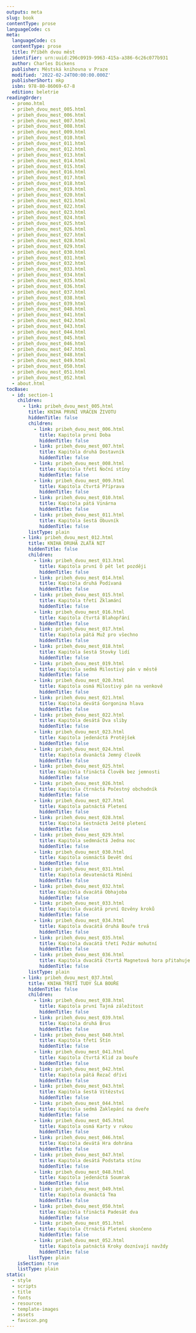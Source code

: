 ```yaml
---
outputs: meta
slug: book
contentType: prose
languageCode: cs
meta:
  languageCode: cs
  contentType: prose
  title: Příběh dvou měst
  identifier: urn:uuid:296c0919-9963-415a-a386-6c26c077b931
  author: Charles Dickens
  publisher: Městská knihovna v Praze
  modified: '2022-02-24T00:00:00.000Z'
  publisherShort: mkp
  isbn: 978-80-86069-67-8
  edition: beletrie
readingOrder:
  - promo.html
  - pribeh_dvou_mest_005.html
  - pribeh_dvou_mest_006.html
  - pribeh_dvou_mest_007.html
  - pribeh_dvou_mest_008.html
  - pribeh_dvou_mest_009.html
  - pribeh_dvou_mest_010.html
  - pribeh_dvou_mest_011.html
  - pribeh_dvou_mest_012.html
  - pribeh_dvou_mest_013.html
  - pribeh_dvou_mest_014.html
  - pribeh_dvou_mest_015.html
  - pribeh_dvou_mest_016.html
  - pribeh_dvou_mest_017.html
  - pribeh_dvou_mest_018.html
  - pribeh_dvou_mest_019.html
  - pribeh_dvou_mest_020.html
  - pribeh_dvou_mest_021.html
  - pribeh_dvou_mest_022.html
  - pribeh_dvou_mest_023.html
  - pribeh_dvou_mest_024.html
  - pribeh_dvou_mest_025.html
  - pribeh_dvou_mest_026.html
  - pribeh_dvou_mest_027.html
  - pribeh_dvou_mest_028.html
  - pribeh_dvou_mest_029.html
  - pribeh_dvou_mest_030.html
  - pribeh_dvou_mest_031.html
  - pribeh_dvou_mest_032.html
  - pribeh_dvou_mest_033.html
  - pribeh_dvou_mest_034.html
  - pribeh_dvou_mest_035.html
  - pribeh_dvou_mest_036.html
  - pribeh_dvou_mest_037.html
  - pribeh_dvou_mest_038.html
  - pribeh_dvou_mest_039.html
  - pribeh_dvou_mest_040.html
  - pribeh_dvou_mest_041.html
  - pribeh_dvou_mest_042.html
  - pribeh_dvou_mest_043.html
  - pribeh_dvou_mest_044.html
  - pribeh_dvou_mest_045.html
  - pribeh_dvou_mest_046.html
  - pribeh_dvou_mest_047.html
  - pribeh_dvou_mest_048.html
  - pribeh_dvou_mest_049.html
  - pribeh_dvou_mest_050.html
  - pribeh_dvou_mest_051.html
  - pribeh_dvou_mest_052.html
  - about.html
tocBase:
  - id: section-1
    children:
      - link: pribeh_dvou_mest_005.html
        title: KNIHA PRVNÍ VRÁCEN ŽIVOTU
        hiddenTitle: false
        children:
          - link: pribeh_dvou_mest_006.html
            title: Kapitola první Doba
            hiddenTitle: false
          - link: pribeh_dvou_mest_007.html
            title: Kapitola druhá Dostavník
            hiddenTitle: false
          - link: pribeh_dvou_mest_008.html
            title: Kapitola třetí Noční stíny
            hiddenTitle: false
          - link: pribeh_dvou_mest_009.html
            title: Kapitola čtvrtá Příprava
            hiddenTitle: false
          - link: pribeh_dvou_mest_010.html
            title: Kapitola pátá Vinárna
            hiddenTitle: false
          - link: pribeh_dvou_mest_011.html
            title: Kapitola šestá Obuvník
            hiddenTitle: false
        listType: plain
      - link: pribeh_dvou_mest_012.html
        title: KNIHA DRUHÁ ZLATÁ NIT
        hiddenTitle: false
        children:
          - link: pribeh_dvou_mest_013.html
            title: Kapitola první O pět let později
            hiddenTitle: false
          - link: pribeh_dvou_mest_014.html
            title: Kapitola druhá Podívaná
            hiddenTitle: false
          - link: pribeh_dvou_mest_015.html
            title: Kapitola třetí Zklamání
            hiddenTitle: false
          - link: pribeh_dvou_mest_016.html
            title: Kapitola čtvrtá Blahopřání
            hiddenTitle: false
          - link: pribeh_dvou_mest_017.html
            title: Kapitola pátá Muž pro všechno
            hiddenTitle: false
          - link: pribeh_dvou_mest_018.html
            title: Kapitola šestá Stovky lidí
            hiddenTitle: false
          - link: pribeh_dvou_mest_019.html
            title: Kapitola sedmá Milostivý pán v městě
            hiddenTitle: false
          - link: pribeh_dvou_mest_020.html
            title: Kapitola osmá Milostivý pán na venkově
            hiddenTitle: false
          - link: pribeh_dvou_mest_021.html
            title: Kapitola devátá Gorgonina hlava
            hiddenTitle: false
          - link: pribeh_dvou_mest_022.html
            title: Kapitola desátá Dva sliby
            hiddenTitle: false
          - link: pribeh_dvou_mest_023.html
            title: Kapitola jedenáctá Protějšek
            hiddenTitle: false
          - link: pribeh_dvou_mest_024.html
            title: Kapitola dvanáctá Jemný člověk
            hiddenTitle: false
          - link: pribeh_dvou_mest_025.html
            title: Kapitola třináctá Člověk bez jemnosti
            hiddenTitle: false
          - link: pribeh_dvou_mest_026.html
            title: Kapitola čtrnáctá Počestný obchodník
            hiddenTitle: false
          - link: pribeh_dvou_mest_027.html
            title: Kapitola patnáctá Pletení
            hiddenTitle: false
          - link: pribeh_dvou_mest_028.html
            title: Kapitola šestnáctá Ještě pletení
            hiddenTitle: false
          - link: pribeh_dvou_mest_029.html
            title: Kapitola sedmnáctá Jedna noc
            hiddenTitle: false
          - link: pribeh_dvou_mest_030.html
            title: Kapitola osmnáctá Devět dní
            hiddenTitle: false
          - link: pribeh_dvou_mest_031.html
            title: Kapitola devatenáctá Mínění
            hiddenTitle: false
          - link: pribeh_dvou_mest_032.html
            title: Kapitola dvacátá Obhajoba
            hiddenTitle: false
          - link: pribeh_dvou_mest_033.html
            title: Kapitola dvacátá první Ozvěny kroků
            hiddenTitle: false
          - link: pribeh_dvou_mest_034.html
            title: Kapitola dvacátá druhá Bouře trvá
            hiddenTitle: false
          - link: pribeh_dvou_mest_035.html
            title: Kapitola dvacátá třetí Požár mohutní
            hiddenTitle: false
          - link: pribeh_dvou_mest_036.html
            title: Kapitola dvacátá čtvrtá Magnetová hora přitahuje
            hiddenTitle: false
        listType: plain
      - link: pribeh_dvou_mest_037.html
        title: KNIHA TŘETÍ TUDY ŠLA BOUŘE
        hiddenTitle: false
        children:
          - link: pribeh_dvou_mest_038.html
            title: Kapitola první Tajná záležitost
            hiddenTitle: false
          - link: pribeh_dvou_mest_039.html
            title: Kapitola druhá Brus
            hiddenTitle: false
          - link: pribeh_dvou_mest_040.html
            title: Kapitola třetí Stín
            hiddenTitle: false
          - link: pribeh_dvou_mest_041.html
            title: Kapitola čtvrtá Klid za bouře
            hiddenTitle: false
          - link: pribeh_dvou_mest_042.html
            title: Kapitola pátá Řezač dříví
            hiddenTitle: false
          - link: pribeh_dvou_mest_043.html
            title: Kapitola šestá Vítězství
            hiddenTitle: false
          - link: pribeh_dvou_mest_044.html
            title: Kapitola sedmá Zaklepání na dveře
            hiddenTitle: false
          - link: pribeh_dvou_mest_045.html
            title: Kapitola osmá Karty v rukou
            hiddenTitle: false
          - link: pribeh_dvou_mest_046.html
            title: Kapitola devátá Hra dohrána
            hiddenTitle: false
          - link: pribeh_dvou_mest_047.html
            title: Kapitola desátá Podstata stínu
            hiddenTitle: false
          - link: pribeh_dvou_mest_048.html
            title: Kapitola jedenáctá Soumrak
            hiddenTitle: false
          - link: pribeh_dvou_mest_049.html
            title: Kapitola dvanáctá Tma
            hiddenTitle: false
          - link: pribeh_dvou_mest_050.html
            title: Kapitola třináctá Padesát dva
            hiddenTitle: false
          - link: pribeh_dvou_mest_051.html
            title: Kapitola čtrnáctá Pletení skončeno
            hiddenTitle: false
          - link: pribeh_dvou_mest_052.html
            title: Kapitola patnáctá Kroky doznívají navždy
            hiddenTitle: false
        listType: plain
    isSection: true
    listType: plain
static:
  - style
  - scripts
  - title
  - fonts
  - resources
  - template-images
  - assets
  - favicon.png
---
```

